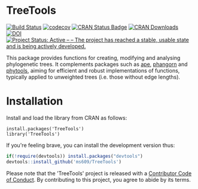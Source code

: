 # TreeTools

[![Build Status](https://travis-ci.org/ms609/TreeTools.svg?branch=master)](https://travis-ci.org/ms609/TreeTools)
[![codecov](https://codecov.io/gh/ms609/TreeTools/branch/master/graph/badge.svg)](https://codecov.io/gh/ms609/TreeTools)
[![CRAN Status Badge](http://www.r-pkg.org/badges/version/TreeTools)](https://cran.r-project.org/package=TreeTools)
[![CRAN Downloads](http://cranlogs.r-pkg.org/badges/TreeTools)](https://cran.r-project.org/package=TreeTools)
[![DOI](https://zenodo.org/badge/98171642.svg)](https://zenodo.org/badge/latestdoi/98171642)<!--[![Project Status: Inactive – The project has reached a stable, usable state but is no longer being actively developed; support/maintenance will be provided as time allows.](http://www.repostatus.org/badges/latest/inactive.svg)](http://www.repostatus.org/#inactive)
-->
[![Project Status: Active – – The project has reached a stable, usable state and is being actively developed.](http://www.repostatus.org/badges/latest/active.svg)](http://www.repostatus.org/#active)

This package provides functions for creating, modifying and analysing 
phylogenetic trees.  It complements packages such as 
[ape](https://cran.r-project.org/package=ape),
[phangorn](https://cran.r-project.org/package=phangorn) and
[phytools](https://cran.r-project.org/package=phytools),
aiming for efficient and robust implementations of functions, typically
applied to unweighted trees (i.e. those without edge lengths).

# Installation

Install and load the library from CRAN as follows:
```
install.packages('TreeTools')
library('TreeTools')
```

If you're feeling brave, you can install the development version thus:
```r
if(!require(devtools)) install.packages("devtools")
devtools::install_github('ms609/TreeTools')
```

Please note that the 'TreeTools' project is released with a
[Contributor Code of Conduct](CODE_OF_CONDUCT.md).
By contributing to this project, you agree to abide by its terms.
